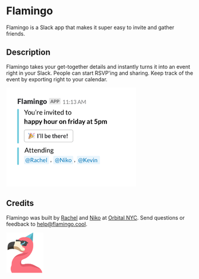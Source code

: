 # Flamingo

Flamingo is a Slack app that makes it super easy to invite and gather friends.

## Description

Flamingo takes your get-together details and instantly turns it into an event right in your Slack. People can start RSVP'ing and sharing. Keep track of the event by exporting right to your calendar.

<img src="/images/flamingo.png" width="350" />

## Credits

Flamingo was built by [Rachel](https://rachelhnash.com) and [Niko](http://niko.pizza/) at [Orbital NYC](https://orbital.nyc/). Send questions or feedback to [help@flamingo.cool](mailto:help@flamingo.cool).

<img src="/images/felix.png" width="100" />
